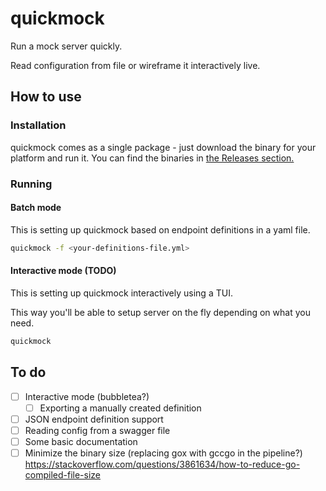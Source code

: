 # quickmock

Run a mock server quickly. 

Read configuration from file or wireframe it interactively live.

## How to use
### Installation
quickmock comes as a single package - just download the binary for your platform and run it.
You can find the binaries in [the Releases section.](https://github.com/S-Maciejewski/quickmock/releases)

### Running
#### Batch mode
This is setting up quickmock based on endpoint definitions in a yaml file.
```bash
quickmock -f <your-definitions-file.yml>
```

#### Interactive mode (TODO)
This is setting up quickmock interactively using a TUI. 

This way you'll be able to setup server on the fly depending on what you need.
```bash
quickmock
```


## To do
- [ ] Interactive mode (bubbletea?)
  - [ ] Exporting a manually created definition
- [ ] JSON endpoint definition support
- [ ] Reading config from a swagger file
- [ ] Some basic documentation
- [ ] Minimize the binary size (replacing gox with gccgo in the pipeline?) https://stackoverflow.com/questions/3861634/how-to-reduce-go-compiled-file-size
